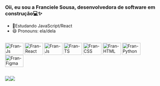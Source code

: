 ### Oii, eu sou a Franciele Sousa, desenvolvedora de software em construção💻✨

- 🌱Estudando JavaScript/React
- 😄 Pronouns: ela/dela

<div style="display: inline_block"><br>
    <img align="center" alt="Fran-Js" height="40" width="60" src="https://cdn.jsdelivr.net/gh/devicons/devicon@latest/icons/angularjs/angularjs-original.svg" /> 
    <img align="center" alt="Fran-React" height="40" width="60" src="https://cdn.jsdelivr.net/gh/devicons/devicon@latest/icons/react/react-original.svg" />
    <img align="center" alt="Fran-Js" height="40" width="60" src="https://cdn.jsdelivr.net/gh/devicons/devicon@latest/icons/javascript/javascript-original.svg" /> 
    <img align="center" alt="Fran-TS" height="40" width="60" src="https://cdn.jsdelivr.net/gh/devicons/devicon@latest/icons/typescript/typescript-original.svg" /> 
    <img align="center" alt="Fran-CSS" height="40" width="60" src="https://cdn.jsdelivr.net/gh/devicons/devicon@latest/icons/css3/css3-original.svg" /> 
    <img align="center" alt="Fran-HTML" height="40" width="60" src="https://cdn.jsdelivr.net/gh/devicons/devicon@latest/icons/html5/html5-original.svg" /> 
    <img align="center" alt="Fran-Python" height="40" width="60" src="https://cdn.jsdelivr.net/gh/devicons/devicon@latest/icons/python/python-original.svg" /> 
   <img align="center" alt="Fran-Figma" height="40" width="60" src="https://cdn.jsdelivr.net/gh/devicons/devicon@latest/icons/figma/figma-original.svg" /> 
</div>

##

<div>
<a href="mailto:franciele.scz@gmail.com"><img src="https://img.shields.io/badge/Gmail-D14836?style=for-the-badge&logo=gmail&logoColor=white"></a
<a href="www.linkedin.com/in/franciele-sousa-9602a9251"><img src="https://img.shields.io/badge/LinkedIn-0077B5?style=for-the-badge&logo=linkedin&logoColor=white"></a>
</div>
